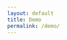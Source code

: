 ```yaml
---
layout: default
title: Demo
permalink: /demo/
---
```


<graphiqlconfig>
    <script src="//cdn.jsdelivr.net/es6-promise/4.0.5/es6-promise.auto.min.js"></script>
    <script src="//cdn.jsdelivr.net/fetch/0.9.0/fetch.min.js"></script>
    <script src="//cdn.jsdelivr.net/react/15.4.2/react.min.js"></script>
    <script src="//cdn.jsdelivr.net/react/15.4.2/react-dom.min.js"></script>
    <link rel="stylesheet" href="//cdn.jsdelivr.net/npm/graphiql@0.11.2/graphiql.css" />
    <script src="//cdn.jsdelivr.net/npm/graphiql@0.11.2/graphiql.js"></script>
    <!--script type="application/javascript" src="/sources/graphiqlinit.js"></script-->
    <script>
    //<!--
    var service = 'http://demo.hypergraphql.org:8084';
    
    function getEditFunction(parameters, name) {
        return function onEditQuery(newQuery) {
            parameters.query = newQuery;
            document.getElementById(name + '_full').attributes['href'].value = service + '/graphiql?query=' + encodeURI(newQuery);
        }
    }
    
    function getFetchingFunction(url) {
        console.log(url);
        return function graphQLFetcher(graphQLParams) {
            return fetch(url, {
                method: 'post',
                headers: {
                    'Accept': 'application/json',
                    'Content-Type': 'application/json'
                },
                body: JSON.stringify(graphQLParams),
                credentials: 'include',
                
            }).then(function (response) {
                return response.text();
            }).then(function (responseBody) {
                try {
                    return JSON.parse(responseBody);
                } catch (error) {
                    return responseBody;
                }
            });
        }
    }
    
    function graphiqlInit(name) {
        var gqlelement = document.getElementById(name);
        var queryString = gqlelement.attributes['query'].value;
        var div = document.createElement('div');
        div.textContent = "Loading...";
        div.setAttribute('class', 'graphiql');
        div.setAttribute('id', name + '_dashboard');
        gqlelement.appendChild(div);
        var full = document.createElement('a');
        full.textContent = "See in fullscreen mode.";
        full.setAttribute('href', service + '/graphiql?query=' + encodeURI(queryString));
        full.setAttribute('id', name + '_full');
        gqlelement.appendChild(full);
        var parameters = {query: queryString};
        ReactDOM.render(
            React.createElement(GraphiQL, {
                fetcher: getFetchingFunction(service + '/graphql'),
                query: parameters.query,
                onEditQuery: getEditFunction(parameters, name)
            }),
            document.getElementById(name + '_dashboard')
        );
    }
    // -->
    </script>
</graphiqlconfig>



# Demo

A live demo of the HyperGraphQL instance pointing at DBpedia SPARQL endpoint and configured as in the main GitHub repository (also used as a running example in the [Documentation](/documentation) section) is available at:
{% comment %}
- [GraphQL server](/service/graphql4)
- [GraphiQL UI](/service/graphiql4)
{% endcomment %}
- [GraphQL server](http://demo.hypergraphql.org:8084/graphql)
- [GraphiQL UI](http://demo.hypergraphql.org:8084/graphiql)

Below we list a few example queries via embedded GraphiQL interfaces. Feel free to edit them!

### People and their personal details

<graphiql id="demo1" graphql="graphql4" graphiql="graphiql4" query=
'{
  Person_GET(limit:10, offset:10) {
    _id
    _type
    name
    birthDate
    birthPlace {
      _id
      label(lang:"en")
      country {
        _id
        label(lang:"en")
      }
    }
  }
}'
>
  <script>
       graphiqlInit('demo1');
  </script>
</graphiql>
<br>


### Data about the BMW company

<graphiql id="demo2" graphql="graphql4" graphiql="graphiql4" query=
'{
  Company_GET_BY_ID(uris:[
    "http://dbpedia.org/resource/BMW"
  ]) {
    _id
    _type
    owner {
      _id
      name
    }
    locationCity {
      _id
      label(lang:"en")
      country {
        _id
        label(lang:"en")
      }
    }
  }
}'
>
 <script>
       graphiqlInit('demo2');
</script>
</graphiql>
<br>


### Countries and the leaders of their capital cities

<graphiql id="demo3" graphql="graphql4" graphiql="graphiql4" query=
'{
  Country_GET_BY_ID(uris:[
    "http://dbpedia.org/resource/Italy",
    "http://dbpedia.org/resource/Japan",
    "http://dbpedia.org/resource/Kenya",
    "http://dbpedia.org/resource/Spain",
    "http://dbpedia.org/resource/Canada"
  ]) {
    _id
    _type
    label(lang:"en")
    capital {
    	_id
      label(lang:"en")
      leader {
        name
        birthPlace {
          label(lang:"en")
        }
      }
    }
  }
}'
>
 <script>
       graphiqlInit('demo3');
</script>
</graphiql>
<br>

### Introspection query

Introspection queries allow for accessing the schema of a GraphQL instance using designated GraphQL vocabulary.

<graphiql id="demo4" graphql="graphql4" graphiql="graphiql4" query=
'{
  __schema {
    types {
      name
      description
      fields {
        name
        description
        type {
          name
          kind
          ofType {
            name
            kind
          }
        }
      }
    }
  }
}'
>
 <script>
       graphiqlInit('demo4');
</script>
</graphiql>
<br>
[The internal representation of the schema as an RDF graph in TURTLE format can be also accessed here](http://demo.hypergraphql.org:8084/graphql).
